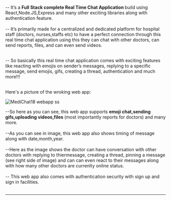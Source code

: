 -- It’s a <strong>Full Stack complete Real Time Chat Application </strong> build using React,Node.JS,Express and many other exciting libraries along with authentication feature.
<br></br>
-- It’s primarily made for a centralized and dedicated platform for hospital staff (doctors, nurses,staffs etc) to have a perfect connection through this real time chat    application using this they can chat with other doctors, can send reports, files, and can even send videos.
<br></br>

-- So basically this real time chat application comes with exciting features like reacting with emojis on sender’s messages, replying to a specific message, send emojis,    gifs, creating a thread, authentication and much more!!!
<br></br>
   

Here's a picture of the wroking web app:


![MediChat18 webapp ss](https://user-images.githubusercontent.com/85578666/186737512-8d0a3639-11e4-4e57-8616-69a95ffd5992.jpg)


--So here as you can see, this web app supports <strong> emoji chat,sending gifs,uploading videos,files </strong>(most importantly reports for doctors) and many more. <br></br>
--As you can see in image, this web app also shows timing of message along with date,month,year.<br></br>
--Here as the image shows the doctor can have conversation with other doctors with replying to thiermessage, creating a thread, pinning a message (see right side of image)
and can can even react to their messages along with how many other doctors are currenlty online status.<br></br>
-- This web app also comes with authentication security with sign up and sign in facilities. <br></br>
<hr></hr>

<br></br>
